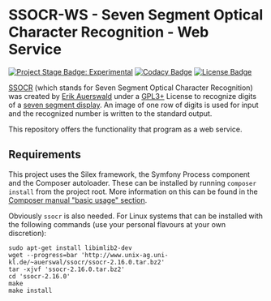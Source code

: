 # SSOCR-WS - Seven Segment Optical Character Recognition - Web Service

[![Project Stage Badge: Experimental]][Project Stage Page]
[![Codacy Badge]][Codacy Page]
[![License Badge]][GPL3+]
<!-- 
@TODO: 
[![Build Status Badge]][Project Codeship Page]
[![Version Badge]][Releases Page]
-->

[SSOCR] (which stands for Seven Segment Optical Character Recognition) was created 
by [Erik Auerswald] under a [GPL3+] License to recognize digits of a [seven 
segment display]. An image of one row of digits is used for input and the 
recognized number is written to the standard output.

This repository offers the functionality that program as a web service.

## Requirements

This project uses the Silex framework, the Symfony Process component and the 
Composer autoloader. These can be installed by running `composer install` from
the project root. More information on this can be found in the [Composer manual 
"basic usage" section].

Obviously `ssocr` is also needed. For Linux systems that can be installed with 
the following commands (use your personal flavours at your own discretion):

    sudo apt-get install libimlib2-dev
    wget --progress=bar 'http://www.unix-ag.uni-kl.de/~auerswal/ssocr/ssocr-2.16.0.tar.bz2'
    tar -xjvf 'ssocr-2.16.0.tar.bz2'
    cd 'ssocr-2.16.0'
    make
    make install


<!-- Live version running on heroku: http://ssocr.herokuapp.com/ -->

[Composer manual "basic usage" section]: https://getcomposer.org/doc/01-basic-usage.md#installing-dependencies
[SSOCR]: http://www.unix-ag.uni-kl.de/~auerswal/ssocr/
[seven segment display]: https://en.wikipedia.org/wiki/Seven-segment_display
[Erik Auerswald]: https://github.com/auerswal/

[Project Stage Page]: http://bl.ocks.org/potherca/a2ae67caa3863a299ba0
[Releases Page]: /releases/
[Codacy Page]: https://www.codacy.com/public/potherca/ssocr-ws.git
[GPL3+]: LICENSE

[Build Status Badge]: http://img.shields.io/codeship/???.svg
[Codacy Badge]: https://www.codacy.com/project/badge/???
[License Badge]: https://img.shields.io/badge/License-GPL3%2B-lightgray.svg
[Project Stage Badge: Experimental]: http://img.shields.io/badge/Project%20Stage-Experimental-yellow.svg
[Version Badge]: http://img.shields.io/github/tag/potherca/ssocr-ws
